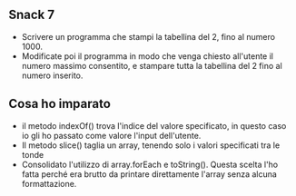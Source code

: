 ## Snack 7

- Scrivere un programma che stampi la tabellina del 2, fino al numero 1000.
- Modificate poi il programma in modo che venga chiesto all'utente il numero massimo consentito, e stampare tutta la tabellina del 2 fino al numero inserito.

## Cosa ho imparato

- il metodo indexOf() trova l'indice del valore specificato, in questo caso io gli ho passato come valore l'input dell'utente.
- Il metodo slice() taglia un array, tenendo solo i valori specificati tra le tonde
- Consolidato l'utilizzo di array.forEach e toString(). Questa scelta l'ho fatta perché era brutto da printare direttamente l'array senza alcuna formattazione.